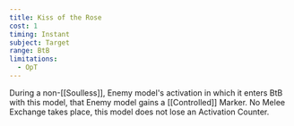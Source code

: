 ```yaml
---
title: Kiss of the Rose
cost: 1
timing: Instant
subject: Target
range: BtB
limitations:
  - OpT
---
```

During a non-[[Soulless]], Enemy model's activation in which it enters BtB with this model, that Enemy model gains a [[Controlled]] Marker.
No Melee Exchange takes place, this model does not lose an Activation Counter.
